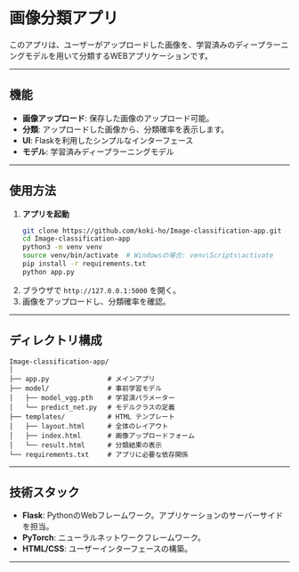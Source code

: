 # 画像分類アプリ

このアプリは、ユーザーがアップロードした画像を、学習済みのディープラーニングモデルを用いて分類するWEBアプリケーションです。

---

## 機能

- **画像アップロード**: 保存した画像のアップロード可能。
- **分類**: アップロードした画像から、分類確率を表示します。
- **UI**: Flaskを利用したシンプルなインターフェース
- **モデル**: 学習済みディープラーニングモデル

---

## 使用方法

1. **アプリを起動**
   ```bash
   git clone https://github.com/koki-ho/Image-classification-app.git
   cd Image-classification-app
   python3 -m venv venv
   source venv/bin/activate  # Windowsの場合: venv\Scripts\activate
   pip install -r requirements.txt
   python app.py
   ```
2. ブラウザで `http://127.0.0.1:5000` を開く。
3. 画像をアップロードし、分類確率を確認。

---

## ディレクトリ構成

```plaintext
Image-classification-app/
│
├── app.py             　# メインアプリ
├── model/             　# 事前学習モデル
│   ├── model_vgg.pth  　# 学習済パラメーター
│   └── predict_net.py 　# モデルクラスの定義
├── templates/         　# HTML テンプレート
│   ├── layout.html    　# 全体のレイアウト
│   ├── index.html     　# 画像アップロードフォーム
│   └── result.html    　# 分類結果の表示
└── requirements.txt   　# アプリに必要な依存関係
```

---

## 技術スタック

- **Flask**: PythonのWebフレームワーク。アプリケーションのサーバーサイドを担当。
- **PyTorch**: ニューラルネットワークフレームワーク。
- **HTML/CSS**: ユーザーインターフェースの構築。

---
